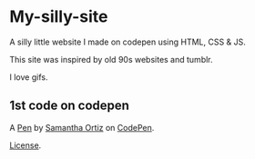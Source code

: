 # My-silly-site

A silly little website I made on codepen using HTML, CSS & JS. 

This site was inspired by old 90s websites and tumblr.

I love gifs. 


1st code on codepen
--------


A [Pen](https://codepen.io/itsclearlysam/pen/bGQWyEZ) by [Samantha Ortiz](https://codepen.io/itsclearlysam) on [CodePen](https://codepen.io).

[License](https://codepen.io/license/pen/bGQWyEZ).

